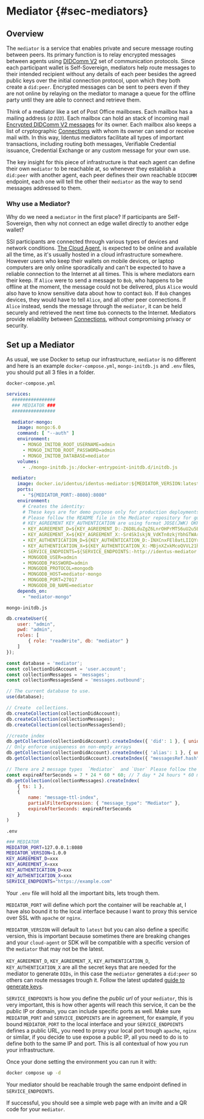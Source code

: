 # Mediator {#sec-mediators}

## Overview

The `mediator` is a service that enables private and secure message routing between peers. Its primary function is to relay encrypted messages between agents using [DIDComm V2](../section3/didcomm.md) set of communication protocols. Since each participant wallet is Self-Sovereign, mediators help route messages to their intended recipient without any details of each peer besides the agreed public keys over the initial connection protocol, upon which they both create a `did:peer`.  Encrypted messages can be sent to peers even if they are not online by relaying on the mediator to manage a queue for the offline party until they are able to connect and retrieve them.

Think of a mediator like a set of Post Office mailboxes. Each mailbox has a mailing address (*a `DID`*).  Each mailbox can hold an stack of incoming mail [Encrypted DIDComm V2 messages](../section3/didcomm.md) for its owner.  Each mailbox also keeps a list of cryptographic [Connections](../section3/connections.md) with whom its owner can send or receive mail with.  In this way, Identus mediators facilitate all types of important transactions, including routing both messages, Verifiable Credential issuance, Credential Exchange or any custom message for your own use.

The key insight for this piece of infrastructure is that each agent can define their own `mediator` to be reachable at, so whenever they establish a `did:peer` with another agent, each peer defines their own reachable `DIDCOMM` endpoint, each one will tell the other their `mediator` as the way to send messages addressed to them.

### Why use a Mediator?

Why do we need a `mediator` in the first place?  If participants are Self-Sovereign, then why not connect an edge wallet directly to another edge wallet?  

SSI participants are connected through various types of devices and network conditions. [The Cloud Agent](../section2/installation-local.md), is expected to be online and available all the time, as it's usually hosted in a cloud infrastructure somewhere. However users who keep their wallets on mobile devices, or laptop computers are only online sporadically and can't be expected to have a reliable connection to the Internet at all times.  This is where mediators earn their keep. If `Alice` were to send a message to `Bob`, who happens to be offline at the moment, the message could not be delivered, plus `Alice` would also have to know sensitive data about how to contact `Bob`. If `Bob` changes devices, they would have to tell `Alice`, and all other peer connections. If `Alice` instead, sends the message through the `mediator`, it can be held securely and retrieved the next time `Bob` connects to the Internet. Mediators provide reliability between [Connections](../section3/connections.md), without compromising privacy or security.  

## Set up a Mediator

As usual, we use Docker to setup our infrastructure, `mediator` is no different and here is an example `docker-compose.yml`, `mongo-initdb.js` and `.env` files, you should put all 3 files in a folder.

`docker-compose.yml`
```yml
services:
  ################
  ### MEDIATOR ###
  ################

  mediator-mongo:
    image: mongo:6.0
    command: [ "--auth" ]
    environment:
      - MONGO_INITDB_ROOT_USERNAME=admin
      - MONGO_INITDB_ROOT_PASSWORD=admin
      - MONGO_INITDB_DATABASE=mediator
    volumes:
      - ./mongo-initdb.js:/docker-entrypoint-initdb.d/initdb.js

  mediator:
    image: docker.io/identus/identus-mediator:${MEDIATOR_VERSION:latest}
    ports:
      - "${MEDIATOR_PORT:-8080}:8080"
    environment:
      # Creates the identity:
      # These keys are for demo purpose only for production deployments generate keys
      # Please follow the README file in the Mediator repository for guidelines on How to generate JWK format keys
      # KEY_AGREEMENT KEY_AUTHENTICATION are using format JOSE(JWK) OKP type base64urlsafe encoded keys
      - KEY_AGREEMENT_D=${KEY_AGREEMENT_D:-Z6D8LduZgZ6LnrOHPrMTS6uU2u5Btsrk1SGs4fn8M7c}
      - KEY_AGREEMENT_X=${KEY_AGREEMENT_X:-Sr4SkIskjN_VdKTn0zkjYbhGTWArdUNE4j_DmUpnQGw}
      - KEY_AUTHENTICATION_D=${KEY_AUTHENTICATION_D:-INXCnxFEl0atLIIQYruHzGd5sUivMRyQOzu87qVerug}
      - KEY_AUTHENTICATION_X=${KEY_AUTHENTICATION_X:-MBjnXZxkMcoQVVL21hahWAw43RuAG-i64ipbeKKqwoA}
      - SERVICE_ENDPOINTS=${SERVICE_ENDPOINTS:-http://identus-mediator:8080;ws://identus-mediator:8080/ws}
      - MONGODB_USER=admin
      - MONGODB_PASSWORD=admin
      - MONGODB_PROTOCOL=mongodb
      - MONGODB_HOST=mediator-mongo
      - MONGODB_PORT=27017
      - MONGODB_DB_NAME=mediator
    depends_on:
      - "mediator-mongo"
```

`mongo-initdb.js`
```js
db.createUser({
    user: "admin",
    pwd: "admin",
    roles: [
        { role: "readWrite", db: "mediator" }
    ]
});

const database = 'mediator';
const collectionDidAccount = 'user.account';
const collectionMessages = 'messages';
const collectionMessagesSend = 'messages.outbound';

// The current database to use.
use(database);

// Create  collections.
db.createCollection(collectionDidAccount);
db.createCollection(collectionMessages);
db.createCollection(collectionMessagesSend);

//create index
db.getCollection(collectionDidAccount).createIndex({ 'did': 1 }, { unique: true });
// Only enforce uniqueness on non-empty arrays
db.getCollection(collectionDidAccount).createIndex({ 'alias': 1 }, { unique: true, partialFilterExpression: { "alias.0": { $exists: true } } });
db.getCollection(collectionDidAccount).createIndex({ "messagesRef.hash": 1, "messagesRef.recipient": 1 });

// There are 2 message types  `Mediator`  and `User` Please follow the Readme for more details in the section Mediator storage
const expireAfterSeconds = 7 * 24 * 60 * 60; // 7 day * 24 hours * 60 minutes * 60 seconds
db.getCollection(collectionMessages).createIndex(
    { ts: 1 },
    {
        name: "message-ttl-index",
        partialFilterExpression: { "message_type": "Mediator" },
        expireAfterSeconds: expireAfterSeconds
    }
)
```

`.env`
```bash
### MEDIATOR
MEDIATOR_PORT=127.0.0.1:8080
MEDIATOR_VERSION=1.0.0
KEY_AGREEMENT_D=xxx
KEY_AGREEMENT_X=xxx
KEY_AUTHENTICATION_D=xxx
KEY_AUTHENTICATION_X=xxx
SERVICE_ENDPOINTS="https://example.com"
```

Your `.env` file will hold all the important bits, lets trough them.

`MEDIATOR_PORT` will define which port the container will be reachable at, I have also bound it to the local interface because I want to proxy this service over SSL with `apache` or `nginx`.

`MEDIATOR_VERSION` will default to `latest` but you can also define a specific version, this is important because sometimes there are breaking changes and your `cloud-agent` or SDK will be compatible with a specific version of the `mediator` that may not be the latest.

`KEY_AGREEMENT_D`, `KEY_AGREEMENT_X`, `KEY_AUTHENTICATION_D`, `KEY_AUTHENTICATION_X` are all the secret keys that are needed for the mediator to generate `DIDs`, in this case the `mediator` generates a `did:peer` so others can route messages trough it. Follow the latest updated [guide to generate keys](https://github.com/hyperledger-identus/mediator/blob/main/mediator-identity-key-generation.md).

`SERVICE_ENDPOINTS` is how you define the *public url* of your `mediator`, this is very important, this is how other agents will reach this service, it can be the public IP or domain, you can include specific ports as well. Make sure `MEDIATOR_PORT` and `SERVICE_ENDPOINTS` are in agreement, for example, if you bound `MEDIATOR_PORT` to the local interface and your `SERVICE_ENDPOINTS` defines a public URL, you need to proxy your local port trough `apache`, `nginx` or similar, if you decide to use expose a public IP, all you need to do is to define both to the same IP and port. This is all contextual of how you run your infrastructure.

Once your done setting the environment you can run it with:

```bash
docker compose up -d
```

Your mediator should be reachable trough the same endpoint defined in `SERVICE_ENDPOINTS`.

If successful, you should see a simple web page with an invite and a QR code for your `mediator`.
